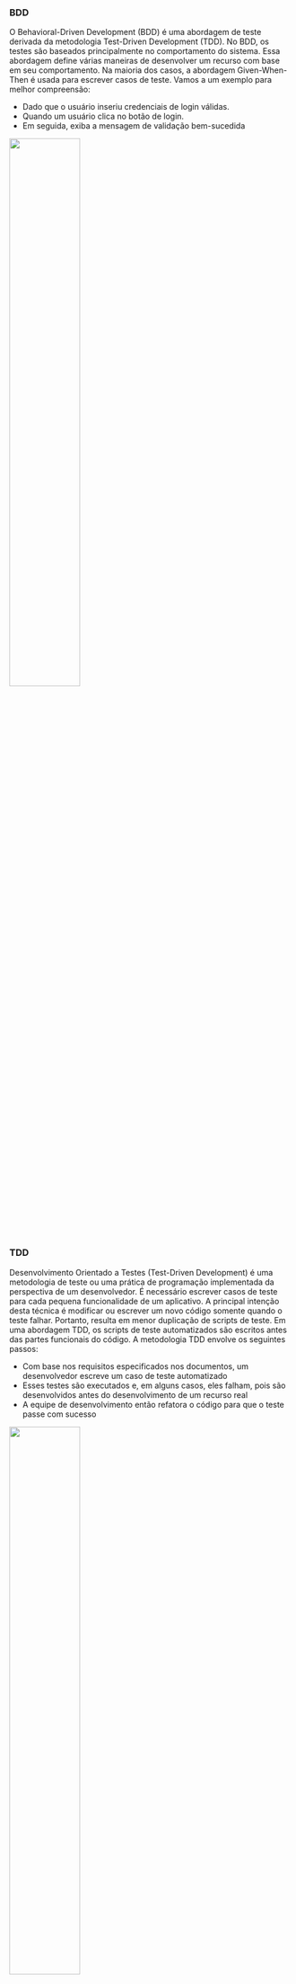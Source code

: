 ### BDD

O Behavioral-Driven Development (BDD) é uma abordagem de teste derivada da metodologia Test-Driven Development (TDD). No BDD, os testes são baseados principalmente no comportamento do sistema. Essa abordagem define várias maneiras de desenvolver um recurso com base em seu comportamento. Na maioria dos casos, a abordagem Given-When-Then é usada para escrever casos de teste. Vamos a um exemplo para melhor compreensão:

- Dado que o usuário inseriu credenciais de login válidas.
- Quando um usuário clica no botão de login.
- Em seguida, exiba a mensagem de validação bem-sucedida

<img src="https://3fxtqy18kygf3on3bu39kh93-wpengine.netdna-ssl.com/wp-content/uploads/2019/10/Screenshot-2019-09-27-at-1.51.16-PM.png" width="50%">


### TDD

Desenvolvimento Orientado a Testes (Test-Driven Development) é uma metodologia de teste ou uma prática de programação implementada da perspectiva de um desenvolvedor. É necessário escrever casos de teste para cada pequena funcionalidade de um aplicativo. A principal intenção desta técnica é modificar ou escrever um novo código somente quando o teste falhar. Portanto, resulta em menor duplicação de scripts de teste. Em uma abordagem TDD, os scripts de teste automatizados são escritos antes das partes funcionais do código. A metodologia TDD envolve os seguintes passos:

- Com base nos requisitos especificados nos documentos, um desenvolvedor escreve um caso de teste automatizado
- Esses testes são executados e, em alguns casos, eles falham, pois são desenvolvidos antes do desenvolvimento de um recurso real
- A equipe de desenvolvimento então refatora o código para que o teste passe com sucesso

<img src="https://dkrn4sk0rn31v.cloudfront.net/2019/11/04105020/img-tdd.png" width="50%">

### ATDD

Na técnica de Desenvolvimento Orientado a Testes de Aceitação (ATDD), um único teste de aceitação é escrito a partir da perspectiva do usuário. Ele se concentra principalmente em satisfazer o comportamento funcional do sistema. Essa técnica tenta responder à pergunta – O código está funcionando conforme o esperado?

Nota: O Desenvolvimento Orientado a Testes de Aceitação é muito semelhante ao Desenvolvimento Orientado a Comportamento. No entanto, uma diferença fundamental entre eles é: o BDD se concentra mais no comportamento do recurso, enquanto o ATDD se concentra na captura dos requisitos precisos.

- Analisar e discutir os cenários do mundo real.
- Decidir os critérios de aceitação para esses cenários de teste.
- Automatizando os casos de teste de aceitação.
- Focando no desenvolvimento desses casos de requisitos

---

### Tests

> test && commit || revert - \Kent Beck